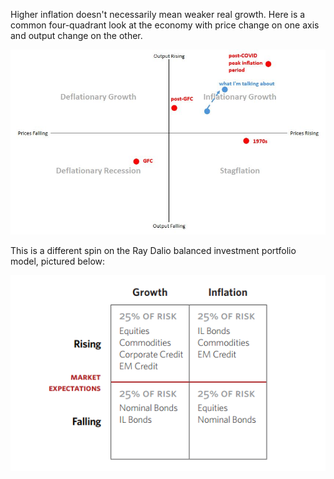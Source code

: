 Higher inflation doesn't necessarily mean weaker real growth. Here is a common four-quadrant look at the economy with price change on one axis and output change on the other.

![prices_output_economic_model](../../.imgs/prices_output_economic_model.jpg)

This is a different spin on the Ray Dalio balanced investment portfolio model, pictured below:

![dalio_four_quadrant_investing](../../.imgs/dalio_four_quadrant_investing.png)